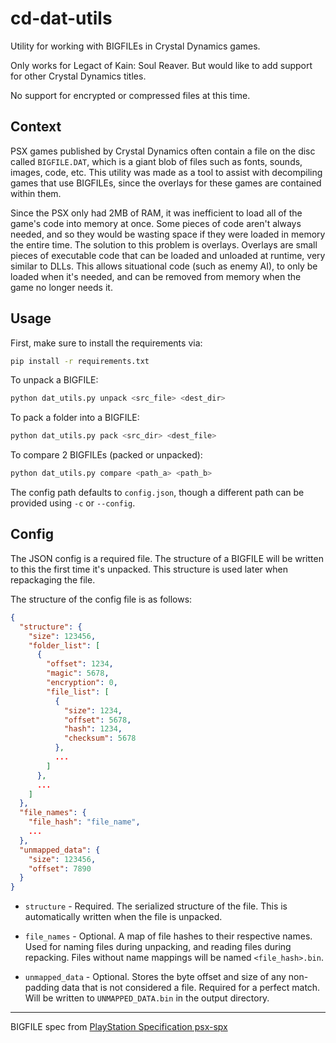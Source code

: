 # cd-dat-utils

Utility for working with BIGFILEs in Crystal Dynamics games.

Only works for Legact of Kain: Soul Reaver. But would like to add support for other
Crystal Dynamics titles.

No support for encrypted or compressed files at this time.

## Context

PSX games published by Crystal Dynamics often contain a file on the disc called `BIGFILE.DAT`, which is a giant blob of files such as fonts, sounds, images, code, etc. This utility was made as a tool to assist with decompiling games that use BIGFILEs, since the overlays for these games are contained within them.

Since the PSX only had 2MB of RAM, it was inefficient to load all of the game's code into memory at once. Some pieces of code aren't always needed, and so they would be wasting space if they were loaded in memory the entire time. The solution to this problem is overlays. Overlays are small pieces of executable code that can be loaded and unloaded at runtime, very similar to DLLs. This allows situational code (such as enemy AI), to only be loaded when it's needed, and can be removed from memory when the game no longer needs it.

## Usage

First, make sure to install the requirements via:

```bash
pip install -r requirements.txt
```

To unpack a BIGFILE:

```bash
python dat_utils.py unpack <src_file> <dest_dir>
```

To pack a folder into a BIGFILE:

```bash
python dat_utils.py pack <src_dir> <dest_file>
```

To compare 2 BIGFILEs (packed or unpacked):

```bash
python dat_utils.py compare <path_a> <path_b>
```

The config path defaults to `config.json`, though a different path can be provided using `-c` or `--config`.

## Config

The JSON config is a required file. The structure of a BIGFILE will be written to this the first time it's unpacked. This structure is used later when repackaging the file.

The structure of the config file is as follows:

```json
{
  "structure": {
    "size": 123456,
    "folder_list": [
      {
        "offset": 1234,
        "magic": 5678,
        "encryption": 0,
        "file_list": [
          {
            "size": 1234,
            "offset": 5678,
            "hash": 1234,
            "checksum": 5678
          },
          ...
        ]
      },
      ...
    ]
  },
  "file_names": {
    "file_hash": "file_name",
    ...
  },
  "unmapped_data": {
    "size": 123456,
    "offset": 7890
  }
}
```

- `structure` - Required. The serialized structure of the file. This is automatically written when the file is unpacked.

- `file_names` - Optional. A map of file hashes to their respective names. Used for naming files during unpacking, and reading files during repacking. Files without name mappings will be named `<file_hash>.bin`.

- `unmapped_data` - Optional. Stores the byte offset and size of any non-padding data that is not considered a file. Required for a perfect match. Will be written to `UNMAPPED_DATA.bin` in the output directory.

---

BIGFILE spec from [PlayStation Specification psx-spx](https://psx-spx.consoledev.net/cdromfileformats/#legacy-of-kain-soul-reaver-bigfiledat)
